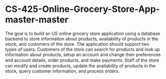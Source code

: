 # CS-425-Online-Grocery-Store-App-master-master
The goal is to build an US online grocery store application using a database backend to store information about products, availability of products in the stock, and customers of the store. The application should support two types of users. Customers of the store can search for products and look up information about products, setup an account and change their preferences and account details, order products, and make payments. Staﬀ of the store can modify and create products, update the availability of products in the stock, query customer information, and process orders.

